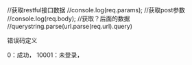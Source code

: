//获取restful接口数据
//console.log(req.params);
//获取post参数
//console.log(req.body);
//获取？后面的数据
//querystring.parse(url.parse(req.url).query)



错误码定义

0：成功，
10001：未登录，
